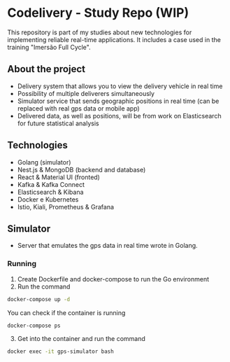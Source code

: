 # Codelivery - Study Repo (WIP)

This repository is part of my studies about new technologies for implementing reliable real-time applications.
It includes a case used in the training "Imersão Full Cycle".

## About the project

- Delivery system that allows you to view the delivery vehicle in real time
- Possibility of multiple deliverers simultaneously
- Simulator service that sends geographic positions in real time (can be replaced with real gps data or mobile app)
- Delivered data, as well as positions, will be from work on Elasticsearch for future statistical analysis

## Technologies

- Golang (simulator)
- Nest.js & MongoDB (backend and database)
- React & Material UI (fronted)
- Kafka & Kafka Connect
- Elasticsearch & Kibana
- Docker e Kubernetes
- Istio, Kiali, Prometheus & Grafana


## Simulator

- Server that emulates the gps data in real time wrote in Golang.

### Running

1. Create Dockerfile and docker-compose to run the Go environment
2. Run the command

  ```bash
  docker-compose up -d
  ```

  You can check if the container is running

  ```bash
  docker-compose ps
  ```
  
3. Get into the container and run the command

```bash
docker exec -it gps-simulator bash
```
